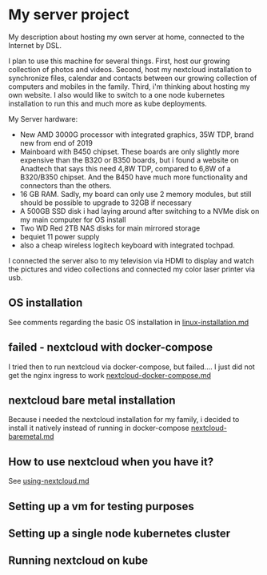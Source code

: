 # My server project

My description about hosting my own server at home, connected to the Internet by DSL.

I plan to use this machine for several things. First, host our growing collection of photos and videos. Second, host my nextcloud installation to synchronize files, calendar and contacts between our growing collection of computers and mobiles in the family. Third, i'm thinking about hosting my own website. I also would like to switch to a one node kubernetes installation to run this and much more as kube deployments.

My Server hardware:

 - New AMD 3000G processor with integrated graphics, 35W TDP, brand new from end of 2019
 - Mainboard with B450 chipset. These boards are only slightly more expensive than the B320 or B350 boards, but i found a website on Anadtech that says this need 4,8W TDP, compared to 6,8W of a B320/B350 chipset. And the B450 have much more functionality and connectors than the others.
 - 16 GB RAM. Sadly, my board can only use 2 memory modules, but still should be possible to upgrade to 32GB if necessary
 - A 500GB SSD disk i had laying around after switching to a NVMe disk on my main computer for OS install
 - Two WD Red 2TB NAS disks for main mirrored storage
 - bequiet 11 power supply
 - also a cheap wireless logitech keyboard with integrated tochpad.

I connected the server also to my television via HDMI to display and watch the pictures and video collections and connected my color laser printer via usb.

## OS installation

See comments regarding the basic OS installation in 
[linux-installation.md](linux-installation.md)

## failed - nextcloud with docker-compose
I tried then to run nextcloud via docker-compose, but failed.... I just did not get the nginx ingress to work
[nextcloud-docker-compose.md](nextcloud-docker-compose.md) 

## nextcloud bare metal installation

Because i needed the nextcloud installation for my family, i decided to install it natively instead of running in docker-compose
[nextcloud-baremetal.md](nextcloud-baremetal.md)

## How to use nextcloud when you have it?

See [using-nextcloud.md](using-nextcloud.md)

## Setting up a vm for testing purposes

## Setting up a single node kubernetes cluster

## Running nextcloud on kube
